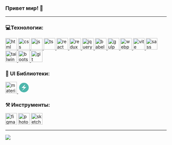 ### Привет мир! 👋

---

### 💻Технологии:

<div>
  <a href="!#">
    <img width="36" src="https://icon.icepanel.io/Technology/svg/HTML5.svg" alt="html">
  <a/>
  <a href="!#">
    <img width="36" src="https://icon.icepanel.io/Technology/svg/CSS3.svg" alt="css">
  <a/>
  <a href="!#">
    <img width="36" src="https://icon.icepanel.io/Technology/svg/JavaScript.svg" alt="js">
  <a/>
  <a href="!#">
    <img width="36" src="https://icon.icepanel.io/Technology/svg/TypeScript.svg" alt="ts">
  <a/>
  <a href="!#">
    <img width="36" src="https://icon.icepanel.io/Technology/svg/React.svg" alt="react">
  <a/>
  <a href="!#">
    <img width="36" src="https://icon.icepanel.io/Technology/svg/Redux.svg" alt="redux">
  <a/>
  <a href="!#">
    <img width="36" src="https://icon.icepanel.io/Technology/svg/jQuery.svg" alt="jquery">
  <a/>
  <a href="!#">
    <img width="36" src="https://icon.icepanel.io/Technology/svg/Babel.svg" alt="babel">
  <a/>
  <a href="!#">
    <img width="36" src="https://icon.icepanel.io/Technology/svg/Gulp.js.svg" alt="gulp">
  <a/>
  <a href="!#">
    <img width="36" src="https://icon.icepanel.io/Technology/svg/Webpack.svg" alt="webpack">
  <a/>
  <a href="!#">
    <img width="36" src="https://icon.icepanel.io/Technology/svg/Vite.js.svg" alt="vite">
  <a/>
  <a href="!#">
    <img width="36" src="https://icon.icepanel.io/Technology/svg/Sass.svg" alt="sass">
  <a/>
  <a href="!#">
    <img width="36" src="https://icon.icepanel.io/Technology/svg/Tailwind-CSS.svg" alt="tailwind">
  <a/>
  <a href="!#">
    <img width="36" src="https://icon.icepanel.io/Technology/svg/Bootstrap.svg" alt="bootstrap">
  <a/>
  <a href="!#">
    <img width="36" src="https://icon.icepanel.io/Technology/svg/Git.svg" alt="git">
  <a/>
</div>

### 🎨 UI Библиотеки:

<div>
    <a href="!#">
      <img width="36" src="https://icon.icepanel.io/Technology/svg/Material-UI.svg" alt="materialUI">
    <a/>
    <a href="!#">
     <svg xmlns="http://www.w3.org/2000/svg" x="0px" y="0px" width="36" height="36" viewBox="0 0 48 48">
<circle cx="24" cy="24" r="20" fill="#4db6ac"></circle><path fill="#fff" d="M33.357,21.5h-8.882c-0.187,0-0.308-0.198-0.222-0.365l5.03-9.745	c0.13-0.253-0.195-0.492-0.398-0.293l-14.2,13.974c-0.159,0.157-0.048,0.428,0.175,0.428H24.2c0.202,0,0.32,0.227,0.205,0.393	l-7.126,10.265c-0.17,0.245,0.154,0.528,0.374,0.327l15.873-14.55C33.694,21.78,33.585,21.5,33.357,21.5z"></path>
</svg>
    <a/>
</div>

### ⚒️ Инструменты:
<div>
  <img width="36" src="https://icon.icepanel.io/Technology/svg/Figma.svg" alt="figma">
  <img width="36" src="https://icon.icepanel.io/Technology/svg/Adobe-Photoshop.svg" alt="photoshop">
  <img width="36" src="https://icon.icepanel.io/Technology/svg/Sketch.svg" alt="sketch">
</div>

_____________________
<a href="https://www.github.com/Meow-Double" target="_blank" rel="noreferrer"><img src="https://img.shields.io/github/followers/Meow-Double?logo=github&style=for-the-badge&color=0891b2&labelColor=27272a" /></a>
